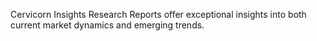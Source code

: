 Cervicorn Insights
Research Reports offer exceptional insights into both current market dynamics and emerging trends.

